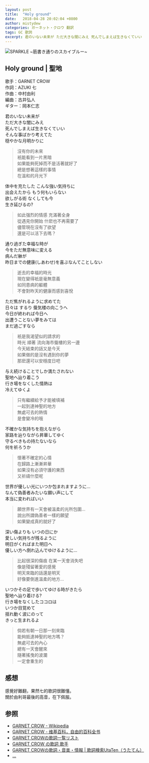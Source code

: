 ```yaml
---
layout: post
title:  "Holy ground"
date:   2018-04-28 20:02:04 +0800
author: mistydew
categories: ガーネット・クロウ 翻訳
tags: GC 歌詞
excerpt: 君のいない未来が ただ大きな闇にみえ 死んでしまえば生きなくていい
---
```

![SPARKLE ~筋書き通りのスカイブルー~](https://raw.githubusercontent.com/mistydew/gc2/master/cover/album/Album_02nd_SPARKLE_~%E7%AD%8B%E6%9B%B8%E3%81%8D%E9%80%9A%E3%82%8A%E3%81%AE%E3%82%B9%E3%82%AB%E3%82%A4%E3%83%96%E3%83%AB%E3%83%BC~.jpg)

## Holy ground | 聖地

歌手：GARNET CROW<br>
作詞：AZUKI 七<br>
作曲：中村由利<br>
編曲：古井弘人<br>
ギター：岡本仁志

君のいない未来が<br>
ただ大きな闇にみえ<br>
死んでしまえば生きなくていい<br>
そんな事ばかり考えてた<br>
穏やかな月明かりに

> 沒有你的未來<br>
> 衹能看到一片黑暗<br>
> 如果能夠死掉而不是活著就好了<br>
> 總是想著這樣的事情<br>
> 在溫和的月光下

体中を充たした こんな強い気持ちに<br>
出会えたから もう何もいらない<br>
欲しがる術 なくしても今<br>
生き延びるの?

> 如此强烈的情感 充滿著全身<br>
> 從遇見你開始 什麽也不再需要了<br>
> 儘管現在沒有了欲望<br>
> 還是可以活下去嗎？

通り過ぎた幸福な時が<br>
今をただ無意味に変える<br>
病んだ躰が<br>
昨日までの健康(しあわせ)を喜ぶなんてことしない

> 逝去的幸福的時光<br>
> 現在變得衹是毫無意義<br>
> 如同患病的軀體<br>
> 不會對昨天的健康而感到喜悅

ただ焦がれるように求めてた<br>
日々は するり 蜃気楼の向こうへ<br>
今日が終われば今日へ<br>
出遭うことない夢をみては<br>
まだ過ごすなら

> 衹是我渴望似的請求的<br>
> 時光 順著 流向海市蜃樓的另一邊<br>
> 今天結束的話又是今天<br>
> 如果做的是沒有遇到你的夢<br>
> 那麽還可以安穩度日吧

与え続けることでしか満たされない<br>
聖地へ辿り着こう<br>
行き場をなくした情熱は<br>
冷えてゆくよ

> 只有繼續給予才能被填補<br>
> 一起到達神聖的地方<br>
> 無處可去的熱情<br>
> 是會變冷的哦

不確かな気持ちを抱えながら<br>
家路を辿りながら昇華してゆく<br>
守るべきもの持たないなら<br>
何を祈ろうか

> 懷著不確定的心情<br>
> 在歸路上漸漸昇華<br>
> 如果沒有必須守護的東西<br>
> 又祈禱什麼呢

世界が優しい光にいつか包まれますように…<br>
なんて偽善者みたいな願い声にして<br>
本当に変わればいい

> 願世界有一天會被溫柔的光所包圍...<br>
> 說出所謂偽善者一樣的願望<br>
> 如果變成真的就好了

深い傷よりも いつの日にか<br>
愛しい気持ちが残るように<br>
明日がくればまた明日へ<br>
優しい方へ倒れ込んでゆけるように…

> 比起很深的傷痕 在某一天會消失吧<br>
> 像是殘留著愛的感覺<br>
> 明天來臨的話還是明天<br>
> 好像要倒進溫柔的地方...

いつかその足で歩いてゆける時がきたら<br>
聖地へ辿り着ける?<br>
行き場をなくしたココロは<br>
いつか目覚めて<br>
揺れ動く波にのって<br>
きっと生まれるよ

> 倘若有朝一日那一刻來臨<br>
> 能夠抵達神聖的地方嗎？<br>
> 無處可去的內心<br>
> 總有一天會醒來<br>
> 隨著搖曳的波瀾<br>
> 一定會重生的

## 感想
感覺好難翻，果然七的歌詞很難懂。<br>
關於由利哥最後的高音，在下佩服。

## 参照
* [GARNET CROW - Wikipedia](https://ja.wikipedia.org/wiki/GARNET_CROW)
* [GARNET CROW - 维基百科，自由的百科全书](https://zh.wikipedia.org/wiki/GARNET_CROW)
* [GARNET CROWの歌詞一覧リスト](https://www.uta-net.com/artist/344)
* [GARNET CROW の歌詞 歌手](http://www.kasi-time.com/subcat-uta-167-1.html)
* [GARNET CROWの歌詞・音楽・情報 \| 歌詞検索UtaTen（うたてん）](https://utaten.com/artist/GARNET+CROW)
* [...](https://github.com/mistydew/gc)
